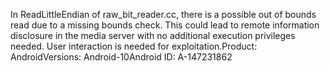 In ReadLittleEndian of raw_bit_reader.cc, there is a possible out of bounds read due to a missing bounds check. This could lead to remote information disclosure in the media server with no additional execution privileges needed. User interaction is needed for exploitation.Product: AndroidVersions: Android-10Android ID: A-147231862